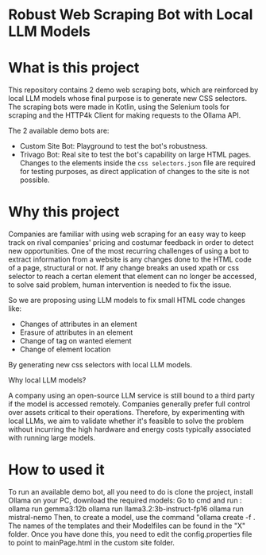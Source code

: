 # Robust Web Scraping Bot with Local LLM Models

# What is this project

This repository contains 2 demo web scraping bots, which are reinforced by local LLM models whose final purpose is to generate new CSS selectors. The scraping bots were made in Kotlin, using the Selenium tools for scraping and the HTTP4k Client for making requests to the Ollama API.

The 2 available demo bots are:

- Custom Site Bot: Playground to test the bot's robustness.
- Trivago Bot: Real site to test the bot's capability on large HTML pages. Changes to the elements inside the `css selectors.json` file are required for testing purposes, as direct application of changes to the site is not possible.

# Why this project

Companies are familiar with using web scraping for an easy way to keep track on rival companies' pricing and costumar feedback in order to detect new opportunities. One of the most recurring challenges of using a bot to extract information from a website is any changes done to the HTML code of a page, structural or not. If any change breaks an used xpath or css selector to reach a certan element that element can no longer be accessed, to solve said problem, human intervention is needed to fix the issue.

So we are proposing using LLM models to fix small HTML code changes like:

- Changes of attributes in an element
- Erasure of attributes in an element
- Change of tag on wanted element
- Change of element location

By generating new css selectors with local LLM models.

Why local LLM models?

A company using an open-source LLM service is still bound to a third party if the model is accessed remotely. Companies generally prefer full control over assets critical to their operations. Therefore, by experimenting with local LLMs, we aim to validate whether it's feasible to solve the problem without incurring the high hardware and energy costs typically associated with running large models.

# How to used it

To run an available demo bot, all you need to do is clone the project, install Ollama on your PC, download the required models:
Go to cmd and run : 
ollama run gemma3:12b 
ollama run llama3.2:3b-instruct-fp16
ollama run mistral-nemo
Then, to create a model, use the command "ollama create <name of model> -f <directory of the file where the desired Modelfile is located>. The names of the templates and their Modelfiles can be found in the "X" folder.
Once you have done this, you need to edit the config.properties file to point to mainPage.html in the custom site folder.
